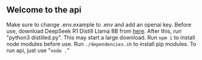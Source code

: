 ## **Welcome to the api**

Make sure to change .env.example to .env and add an openai key.
Before use, download DeepSeek R1 Distill Llama 8B from [here](https://huggingface.co/deepseek-ai/DeepSeek-R1-Distill-Llama-8B/tree/main). After this, run "python3 distilled.py". This may start a large download.
Run `npm i` to install node modules before use.
Run `./dependencies.sh` to install pip modules.
To run api, just use "`node .`"